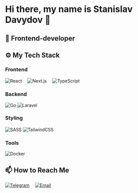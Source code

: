 # Hi there, my name is Stanislav Davydov 👋
## 🔧 Frontend-developer

## ⚙️ My Tech Stack

### **Frontend**  
![React](https://img.shields.io/badge/-React-61DAFB?logo=react&logoColor=black)　
![Next.js](https://img.shields.io/badge/-Next.js-000000?logo=nextdotjs)　
![TypeScript](https://img.shields.io/badge/-TypeScript-3178C6?logo=typescript&logoColor=white)

### **Backend**
![Go](https://img.shields.io/badge/Go-00ADD8?logo=go&logoColor=white)
![Laravel](https://img.shields.io/badge/Laravel-ffffff?logo=laravel)

### **Styling**  
![SASS](https://img.shields.io/badge/-SASS-CC6699?logo=sass&logoColor=white)
![TailwindCSS](https://img.shields.io/badge/-TailwindCSS-06B6D4?logo=tailwindcss&logoColor=white)　

### **Tools**  
![Docker](https://img.shields.io/badge/-Docker-2496ED?logo=docker&logoColor=white)

## 📫 How to Reach Me

[![Telegram](https://img.shields.io/badge/-Telegram-0088cc?style=flat-square&logo=Telegram&logoColor=white)](https://t.me/Hex11s)　
[![Email](https://img.shields.io/badge/-Email-D14836?style=flat-square&logo=Yandex&logoColor=white)](mailto:hex1s@yandex.ru)
